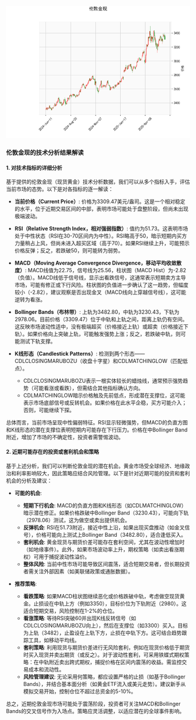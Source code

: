 ![图](SPTAUUSDOZ.png)

### 伦敦金现的技术分析结果解读

#### 1. 对技术指标的详细分析
基于提供的伦敦金现（现货黄金）技术分析数据，我们可以从多个指标入手，评估当前市场的态势。以下是对各指标的逐一解读：

- **当前价格（Current Price）**: 价格为3309.47美元/盎司。这是一个相对稳定的水平，位于近期交易区间的中部，表明市场可能处于盘整阶段，但尚未出现极端波动。

- **RSI（Relative Strength Index，相对强弱指数）**: 值约为51.73。这表明市场处于中性状态（RSI在30-70区间内为中性）。RSI略高于50，暗示短期内买方力量稍占上风，但尚未进入超买区域（高于70）。如果RSI继续上升，可能预示价格反弹；反之，若跌破50，则可能转为弱势。

- **MACD（Moving Average Convergence Divergence，移动平均收敛散度）**: MACD线值为22.75，信号线为25.56，柱状图（MACD Hist）为-2.82（负值）。MACD线低于信号线，显示出看跌信号，这通常表示短期卖方主导市场，可能有修正或下行风险。柱状图的负值进一步确认了这一趋势，但幅度较小（-2.82），建议观察是否出现金叉（MACD线向上穿越信号线），这可能逆转为看涨。

- **Bollinger Bands（布林带）**: 上轨为3482.80，中轨为3230.43，下轨为2978.06。目前价格（3309.47）位于中轨和上轨之间，距离上轨仍有空间。这反映市场波动性适中，没有极端超买（价格接近上轨）或超卖（价格接近下轨）。如果价格向上突破上轨，可能触发强势上涨；反之，若跌破中轨，则可能测试下轨支撑。

- **K线形态（Candlestick Patterns）**: 检测到两个形态——CDLCLOSINGMARUBOZU（收盘十字星）和CDLMATCHINGLOW（匹配低点）。
  - CDLCLOSINGMARUBOZU表示一根实体较长的蜡烛线，通常预示强势趋势（可能看涨或看跌），但需结合其他指标确认方向。
  - CDLMATCHINGLOW暗示价格触及先前低点，形成潜在支撑位，这可能表示市场底部信号或反转机会。如果价格在此水平企稳，买方可能介入；否则，可能继续下探。

总体而言，当前市场呈现中性偏弱特征。RSI显示轻微强势，但MACD的负直方图和K线形态的潜在支撑位表明短期内可能存在下行压力。价格在中Bollinger Band附近，增加了市场的不确定性，投资者需警惕波动。

#### 2. 近期可能存在的投资或套利机会和策略
基于上述分析，我们可以判断伦敦金现的潜在机会。黄金市场受全球经济、地缘政治和利率影响较大，因此策略应结合风险管理。以下是针对近期可能的投资和套利机会的分析及建议：

- **可能的机会**:
  - **短期下行机会**: MACD的负直方图和K线形态（如CDLMATCHINGLOW）暗示潜在修正。如果价格跌破中Bollinger Band（3230.43），可能向下轨（2978.06）测试，这为做空或卖出提供机会。
  - **反弹机会**: RSI在51.73附近，接近中性上沿，如果出现买盘推动（如金叉信号），价格可能向上测试上Bollinger Band（3482.80），适合逢低买入。
  - **套利机会**: 黄金现货与期货价差可能存在套利空间，尤其在波动性增加时（如地缘事件）。此外，如果市场波动率上升，期权策略（如卖出看涨期权）可用于捕捉波动性溢价。
  - **整体风险**: 当前中性市场可能导致区间震荡，适合短期交易者，但长期投资者需关注外部因素（如美联储政策或通胀数据）。

- **推荐策略**:
  - **看跌策略**: 如果MACD柱状图继续恶化或价格跌破中轨，考虑做空现货黄金。止损设在中轨上方（例如3350），目标价位为下轨附近（2980）。这适合短期交易，风险控制在1-2%的仓位。
  - **看涨策略**: 等待RSI突破60并出现K线反转信号（如CDLCLOSINGMARUBOZU向上），然后在支撑位（如3300）买入。目标为上轨（3482），止盈设在上轨下方，止损在中轨下方。这可结合趋势跟踪工具，如移动平均线。
  - **套利策略**: 利用现货与期货价差进行无风险套利，例如在现货价格低于期货时买入现货并卖出期货（或反之）。对于波动性套利，可采用铁蝶式期权策略：在中轨附近卖出跨式期权，捕捉价格在区间内震荡的收益。需监控交易成本和流动性。
  - **风险管理建议**: 无论采用何策略，都应设置严格的止损（如基于Bollinger Bands），并结合基本面分析（如黄金ETF流入或美元走势）。建议新手从模拟交易开始，控制仓位不超过总资金的5-10%。

总之，近期伦敦金现市场可能处于震荡阶段，投资者可关注MACD和Bollinger Bands的交叉信号作为入场点。策略应灵活调整，以适应潜在的全球事件影响。